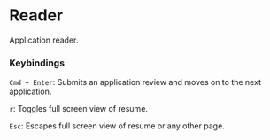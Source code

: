 # Reader
Application reader.

### Keybindings
```Cmd + Enter```: Submits an application review and moves on to the next application.

```r```: Toggles full screen view of resume.

```Esc```: Escapes full screen view of resume or any other page.
